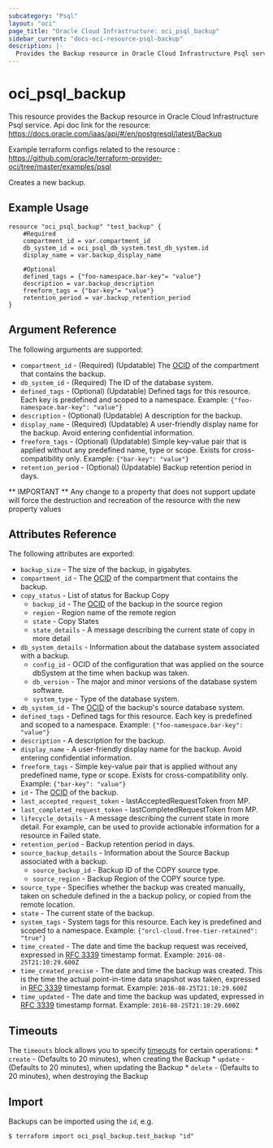 ```yaml
---
subcategory: "Psql"
layout: "oci"
page_title: "Oracle Cloud Infrastructure: oci_psql_backup"
sidebar_current: "docs-oci-resource-psql-backup"
description: |-
  Provides the Backup resource in Oracle Cloud Infrastructure Psql service
---
```


# oci_psql_backup
This resource provides the Backup resource in Oracle Cloud Infrastructure Psql service.
Api doc link for the resource: https://docs.oracle.com/iaas/api/#/en/postgresql/latest/Backup

Example terraform configs related to the resource : https://github.com/oracle/terraform-provider-oci/tree/master/examples/psql

Creates a new backup.


## Example Usage

```hcl
resource "oci_psql_backup" "test_backup" {
	#Required
	compartment_id = var.compartment_id
	db_system_id = oci_psql_db_system.test_db_system.id
	display_name = var.backup_display_name

	#Optional
	defined_tags = {"foo-namespace.bar-key"= "value"}
	description = var.backup_description
	freeform_tags = {"bar-key"= "value"}
	retention_period = var.backup_retention_period
}
```

## Argument Reference

The following arguments are supported:

* `compartment_id` - (Required) (Updatable) The [OCID](https://docs.cloud.oracle.com/iaas/Content/General/Concepts/identifiers.htm) of the compartment that contains the backup.
* `db_system_id` - (Required) The ID of the database system.
* `defined_tags` - (Optional) (Updatable) Defined tags for this resource. Each key is predefined and scoped to a namespace. Example: `{"foo-namespace.bar-key": "value"}` 
* `description` - (Optional) (Updatable) A description for the backup.
* `display_name` - (Required) (Updatable) A user-friendly display name for the backup. Avoid entering confidential information.
* `freeform_tags` - (Optional) (Updatable) Simple key-value pair that is applied without any predefined name, type or scope. Exists for cross-compatibility only. Example: `{"bar-key": "value"}` 
* `retention_period` - (Optional) (Updatable) Backup retention period in days.


** IMPORTANT **
Any change to a property that does not support update will force the destruction and recreation of the resource with the new property values

## Attributes Reference

The following attributes are exported:

* `backup_size` - The size of the backup, in gigabytes.
* `compartment_id` - The [OCID](https://docs.cloud.oracle.com/iaas/Content/General/Concepts/identifiers.htm) of the compartment that contains the backup.
* `copy_status` - List of status for Backup Copy
	* `backup_id` - The [OCID](https://docs.cloud.oracle.com/iaas/Content/General/Concepts/identifiers.htm) of the backup in the source region
	* `region` - Region name of the remote region
	* `state` - Copy States
	* `state_details` - A message describing the current state of copy in more detail
* `db_system_details` - Information about the database system associated with a backup.
	* `config_id` - OCID of the configuration that was applied on the source dbSystem at the time when backup was taken.
	* `db_version` - The major and minor versions of the database system software.
	* `system_type` - Type of the database system.
* `db_system_id` - The [OCID](https://docs.cloud.oracle.com/iaas/Content/General/Concepts/identifiers.htm) of the backup's source database system.
* `defined_tags` - Defined tags for this resource. Each key is predefined and scoped to a namespace. Example: `{"foo-namespace.bar-key": "value"}` 
* `description` - A description for the backup.
* `display_name` - A user-friendly display name for the backup. Avoid entering confidential information.
* `freeform_tags` - Simple key-value pair that is applied without any predefined name, type or scope. Exists for cross-compatibility only. Example: `{"bar-key": "value"}` 
* `id` - The [OCID](https://docs.cloud.oracle.com/iaas/Content/General/Concepts/identifiers.htm) of the backup.
* `last_accepted_request_token` - lastAcceptedRequestToken from MP.
* `last_completed_request_token` - lastCompletedRequestToken from MP.
* `lifecycle_details` - A message describing the current state in more detail. For example, can be used to provide actionable information for a resource in Failed state.
* `retention_period` - Backup retention period in days.
* `source_backup_details` - Information about the Source Backup associated with a backup.
	* `source_backup_id` - Backup ID of the COPY source type.
	* `source_region` - Backup Region of the COPY source type.
* `source_type` - Specifies whether the backup was created manually, taken on schedule defined in the a backup policy, or copied from the remote location.
* `state` - The current state of the backup.
* `system_tags` - System tags for this resource. Each key is predefined and scoped to a namespace. Example: `{"orcl-cloud.free-tier-retained": "true"}` 
* `time_created` - The date and time the backup request was received, expressed in [RFC 3339](https://tools.ietf.org/rfc/rfc3339) timestamp format.  Example: `2016-08-25T21:10:29.600Z` 
* `time_created_precise` - The date and time the backup was created. This is the time the actual point-in-time data snapshot was taken, expressed in [RFC 3339](https://tools.ietf.org/rfc/rfc3339) timestamp format.  Example: `2016-08-25T21:10:29.600Z` 
* `time_updated` - The date and time the backup was updated, expressed in [RFC 3339](https://tools.ietf.org/rfc/rfc3339) timestamp format.  Example: `2016-08-25T21:10:29.600Z` 

## Timeouts

The `timeouts` block allows you to specify [timeouts](https://registry.terraform.io/providers/oracle/oci/latest/docs/guides/changing_timeouts) for certain operations:
	* `create` - (Defaults to 20 minutes), when creating the Backup
	* `update` - (Defaults to 20 minutes), when updating the Backup
	* `delete` - (Defaults to 20 minutes), when destroying the Backup


## Import

Backups can be imported using the `id`, e.g.

```
$ terraform import oci_psql_backup.test_backup "id"
```

